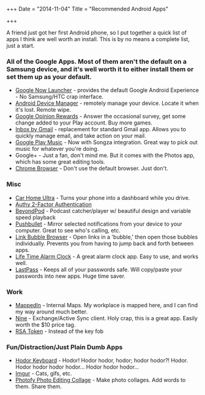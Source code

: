 +++
Date = "2014-11-04"
Title = "Recommended Android Apps"

+++

A friend just got her first Android phone, so I put together a quick list of apps I think are well worth an install. This is by no means a complete list, just a start.

### All of the Google Apps. Most of them aren't the default on a Samsung device, and it's well worth it to either install them or set them up as your default.

* [Google Now Launcher][1] - provides the default Google Android Experience - No Samsung/HTC crap interface.
* [Android Device Manager][2] - remotely manage your device. Locate it when it's lost. Remote wipe.
* [Google Opinion Rewards][3] - Answer the occasional survey, get some change added to your Play account. Buy more games.
* [Inbox by Gmail][4] - replacement for standard Gmail app. Allows you to quickly manage email, and take action on your mail.
* [Google Play Music][5] - Now with Songza integration. Great way to pick out music for whatever you're doing.
* Google+ - Just a fan, don't mind me. But it comes with the Photos app, which has some great editing tools.
* [Chrome Browser][6] - Don't use the default browser. Just don't.

### Misc

* [Car Home Ultra][7] - Turns your phone into a dashboard while you drive.
* [Authy 2-Factor Authentication][8]
* [BeyondPod][9] - Podcast catcher/player w/ beautiful design and variable speed playback
* [Pushbullet][10] - Mirror selected notifications from your device to your computer. Great to see who's calling, etc.
* [Link Bubble Browser][11] - Open links in a 'bubble,' then open those bubbles individually. Prevents you from having to jump back and forth between apps.
* [Life Time Alarm Clock][12] - A great alarm clock app. Easy to use, and works well.
* [LastPass][13] - Keeps all of your passwords safe. Will copy/paste your passwords into new apps. Huge time saver.

### Work

* [MappedIn][14] - Internal Maps. My workplace is mapped here, and I can find my way around much better.
* [Nine][15] - Exchange/Active Sync client. Holy crap, this is a great app. Easily worth the $10 price tag.
* [RSA Token][16] - Instead of the key fob

### Fun/Distraction/Just Plain Dumb Apps

* [Hodor Keyboard][17] - Hodor! Hodor hodor, hodor; hodor hodor?! Hodor. Hodor hodor hodor hodor... Hodor hodor hodor...
* [Imgur][18] - Cats, gifs, etc.
* [Photofy Photo Editing Collage][19] - Make photo collages. Add words to them. Share them.


[1]: https://play.google.com/store/apps/details?id=com.google.android.launcher
[2]: https://play.google.com/store/apps/details?id=com.google.android.apps.adm
[3]: https://play.google.com/store/apps/details?id=com.google.android.apps.paidtasks
[4]: https://play.google.com/store/apps/details?id=com.google.android.apps.inbox
[5]: https://play.google.com/store/apps/details?id=com.google.android.music
[6]: https://play.google.com/store/apps/details?id=com.android.chrome
[7]: https://play.google.com/store/apps/details?id=spinninghead.carhome
[8]: https://play.google.com/store/apps/details?id=com.authy.authy
[9]: https://play.google.com/store/apps/details?id=mobi.beyondpod
[10]: https://play.google.com/store/apps/details?id=com.pushbullet.android
[11]: https://play.google.com/store/apps/details?id=com.linkbubble.playstore
[12]: https://play.google.com/store/apps/details?id=com.mcc.alarmclocklifetime
[13]: https://play.google.com/store/apps/details?id=com.lastpass.lpandroid
[14]: https://play.google.com/store/apps/details?id=com.mappedin.shuriken
[15]: https://play.google.com/store/apps/details?id=com.ninefolders.hd3
[16]: https://play.google.com/store/apps/details?id=com.rsa.securidapp
[17]: https://play.google.com/store/apps/details?id=com.richapps.hodorkeyboard.app
[18]: https://play.google.com/store/apps/details?id=com.imgur.mobile
[19]: https://play.google.com/store/apps/details?id=com.photofy.android
